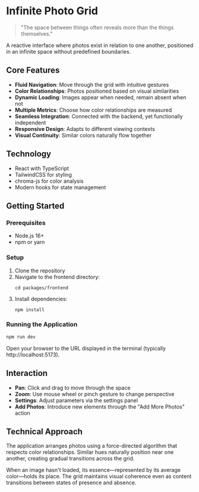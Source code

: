 # Infinite Photo Grid

> "The space between things often reveals more than the things themselves."

A reactive interface where photos exist in relation to one another, positioned in an infinite space without predefined boundaries.

## Core Features

- **Fluid Navigation**: Move through the grid with intuitive gestures
- **Color Relationships**: Photos positioned based on visual similarities
- **Dynamic Loading**: Images appear when needed, remain absent when not
- **Multiple Metrics**: Choose how color relationships are measured
- **Seamless Integration**: Connected with the backend, yet functionally independent
- **Responsive Design**: Adapts to different viewing contexts
- **Visual Continuity**: Similar colors naturally flow together

## Technology

- React with TypeScript
- TailwindCSS for styling
- chroma-js for color analysis
- Modern hooks for state management

## Getting Started

### Prerequisites

- Node.js 16+ 
- npm or yarn

### Setup

1. Clone the repository
2. Navigate to the frontend directory:
   ```
   cd packages/frontend
   ```
3. Install dependencies:
   ```
   npm install
   ```

### Running the Application

```bash
npm run dev
```

Open your browser to the URL displayed in the terminal (typically http://localhost:5173).

## Interaction

- **Pan**: Click and drag to move through the space
- **Zoom**: Use mouse wheel or pinch gesture to change perspective
- **Settings**: Adjust parameters via the settings panel
- **Add Photos**: Introduce new elements through the "Add More Photos" action

## Technical Approach

The application arranges photos using a force-directed algorithm that respects color relationships. Similar hues naturally position near one another, creating gradual transitions across the grid.

When an image hasn't loaded, its essence—represented by its average color—holds its place. The grid maintains visual coherence even as content transitions between states of presence and absence.
